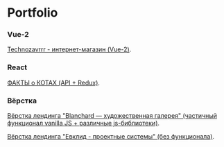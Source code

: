 # Portfolio

### Vue-2

[Technozavrrr - интернет-магазин (Vue-2)](https://spektra135.github.io/technozavrrr/#/).


### React

[ФАКТЫ о КОТАХ (API + Redux)](https://spektra135.github.io/Cat_facts/).

### Вёрстка

[Вёрстка лендинга "Blanchard — художественная галерея" (частичный функционал vanilla JS + различные js-библиотеки)](https://spektra135.github.io/Blanchard/).

[Вёрстка лендинга "Евклид - проектные системы" (без функционала)](https://spektra135.github.io/Euclid/).



